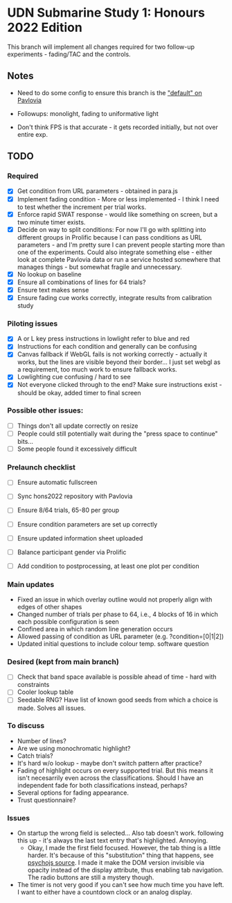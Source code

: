 # UDN Submarine Study 1: Honours 2022 Edition

This branch will implement all changes required for two follow-up experiments - fading/TAC and the controls.

## Notes

- Need to do some config to ensure this branch is the ["default" on Pavlovia](https://discourse.psychopy.org/t/ability-to-choose-a-different-branch-for-piloting-on-pavlovia/16202/4)
- Followups: monolight, fading to uniformative light

- Don't think FPS is that accurate - it gets recorded initially, but not over entire exp.

## TODO

### Required

* [X] Get condition from URL parameters - obtained in para.js
* [X] Implement fading condition - More or less implemented - I think I need to test whether the increment per trial works.
* [X] Enforce rapid SWAT response - would like something on screen, but a two minute timer exists.
* [X] Decide on way to split conditions: For now I'll go with splitting into different groups in Prolific because I can pass conditions as URL parameters - and I'm pretty sure I can prevent people starting more than one of the experiments. Could also integrate something else - either look at complete Pavlovia data or run a service hosted somewhere that manages things - but somewhat fragile and unnecessary.
* [X] No lookup on baseline
* [X] Ensure all combinations of lines for 64 trials?
* [X] Ensure text makes sense
* [X] Ensure fading cue works correctly, integrate results from calibration study

### Piloting issues

* [X] A or L key press instructions in lowlight refer to blue and red
* [X] Instructions for each condition and generally can be confusing
* [X] Canvas fallback if WebGL fails is not working correctly - actually it works, but the lines are visible beyond their border... I just set webgl as a requirement, too much work to ensure fallback works.
* [X] Lowlighting cue confusing / hard to see
* [X] Not everyone clicked through to the end? Make sure instructions exist - should be okay, added timer to final screen

### Possible other issues:

* [ ] Things don't all update correctly on resize
* [ ] People could still potentially wait during the "press space to continue" bits...
* [ ] Some people found it excessively difficult 

### Prelaunch checklist

* [ ] Ensure automatic fullscreen
* [ ] Sync hons2022 repository with Pavlovia
* [ ] Ensure 8/64 trials, 65-80 per group
* [ ] Ensure condition parameters are set up correctly
* [ ] Ensure updated information sheet uploaded
* [ ] Balance participant gender via Prolific
* [ ] Add condition to postprocessing, at least one plot per condition


### Main updates

* Fixed an issue in which overlay outline would not properly align with edges of other shapes
* Changed number of trials per phase to 64, i.e., 4 blocks of 16 in which each possible configuration is seen
* Confined area in which random line generation occurs
* Allowed passing of condition as URL parameter (e.g. ?condition=[0|1|2])
* Updated initial questions to include colour temp. software question

### Desired (kept from main branch)

* [ ] Check that band space available is possible ahead of time - hard with constraints
* [ ] Cooler lookup table
* [ ] Seedable RNG? Have list of known good seeds from which a choice is made. Solves all issues.

### To discuss

* Number of lines?
* Are we using monochromatic highlight?
* Catch trials?
* It's hard w/o lookup - maybe don't switch pattern after practice?
* Fading of highlight occurs on every supported trial. But this means it isn't necesarrily even across the classifications. Should I have an independent fade for both classifications instead, perhaps?
* Several options for fading appearance.
* Trust questionnaire?

### Issues

* On startup the wrong field is selected... Also tab doesn't work. following this up - it's always the last text entry that's highlighted. Annoying.
    * Okay, I made the first field focused. However, the tab thing is a little harder. It's because of this "substitution" thing that happens, see [psychojs source](https://github.com/psychopy/psychojs/blob/main/src/visual/TextInput.js). I made it make the DOM version invisible via opacity instead of the display attribute, thus enabling tab navigation. The radio buttons are still a mystery though.
* The timer is not very good if you can't see how much time you have left. I want to either have a countdown clock or an analog display.
